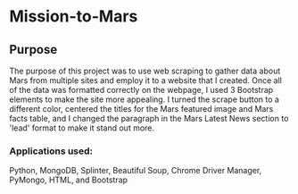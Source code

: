 # Mission-to-Mars

## Purpose
The purpose of this project was to use web scraping to gather data about Mars from multiple sites and employ it to a website that I created. Once all of the data was formatted correctly on the webpage, I used 3 Bootstrap elements to make the site more appealing. I turned the scrape button to a different color, centered the titles for the Mars featured image and Mars facts table, and I changed the paragraph in the Mars Latest News section to 'lead' format to make it stand out more.

### Applications used: 
Python, MongoDB, Splinter, Beautiful Soup, Chrome Driver Manager, PyMongo, HTML, and Bootstrap
